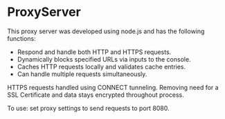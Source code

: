 # ProxyServer
This proxy server was developed using node.js and has the following functions:

* Respond and handle both HTTP and HTTPS requests. 
* Dynamically blocks specified URLs via inputs to the console.
* Caches HTTP requests locally and validates cache entries.
* Can handle multiple requests simultaneously.

HTTPS requests handled using CONNECT tunneling. Removing need for a SSL Certificate and data stays encrypted throughout process.

To use: set proxy settings to send requests to port 8080.
